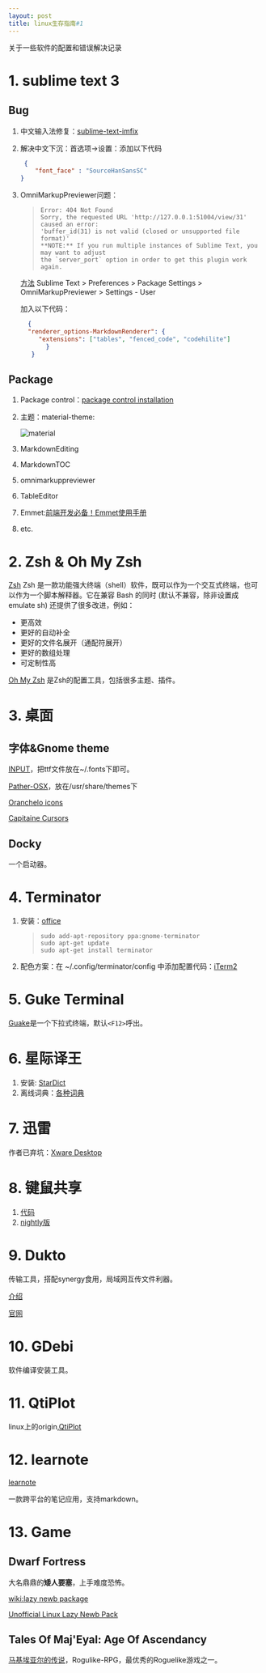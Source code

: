 ```yaml
---
layout: post
title: linux生存指南#1
---
```


<p class="message">
    关于一些软件的配置和错误解决记录
</p>

# 1. sublime text 3

## Bug

1.  中文输入法修复：[sublime-text-imfix](https://github.com/lyfeyaj/sublime-text-imfix)
2.  解决中文下沉：首选项->设置：添加以下代码

    ~~~ json
     {
        "font_face" : "SourceHanSansSC"
    }
    ~~~

4.  OmniMarkupPreviewer问题：

    >     Error: 404 Not Found
    >     Sorry, the requested URL 'http://127.0.0.1:51004/view/31' caused an error:
    >     'buffer_id(31) is not valid (closed or unsupported file format)'
    >     **NOTE:** If you run multiple instances of Sublime Text, you may want to adjust
    >     the `server_port` option in order to get this plugin work again.

     [方法](http://stackoverflow.com/questions/35798823/omnimarkuppreviewer-404)
     Sublime Text > Preferences > Package Settings > OmniMarkupPreviewer > Settings - User

    加入以下代码：

    ~~~ json
      {
      "renderer_options-MarkdownRenderer": {
         "extensions": ["tables", "fenced_code", "codehilite"]
           }
       }
    ~~~

## Package
1. Package control：[package control installation](https://packagecontrol.io/installation)
2. 主题：material-theme:

    ![material](http://ww2.sinaimg.cn/mw690/66c92bc3gw1f8ngt4qtzaj218g0o9n6j.jpg)

3. MarkdownEditing
4. MarkdownTOC
5. omnimarkuppreviewer
6. TableEditor
7. Emmet:[前端开发必备！Emmet使用手册](http://www.w3cplus.com/tools/emmet-cheat-sheet.html)
8. etc.

# 2. Zsh & Oh My Zsh
[Zsh](http://www.zsh.org/) Zsh 是一款功能强大终端（shell）软件，既可以作为一个交互式终端，也可以作为一个脚本解释器。它在兼容 Bash 的同时 (默认不兼容，除非设置成 emulate sh) 还提供了很多改进，例如：
* 更高效
* 更好的自动补全
* 更好的文件名展开（通配符展开）
* 更好的数组处理
* 可定制性高

[Oh My Zsh](http://ohmyz.sh/) 是Zsh的配置工具，包括很多主题、插件。

# 3. 桌面

## 字体&Gnome theme

[INPUT](http://input.fontbureau.com/)，把ttf文件放在~/.fonts下即可。

[Pather-OSX](https://www.gnome-look.org/p/1150507/)，放在/usr/share/themes下

[Oranchelo icons](https://www.gnome-look.org/p/1151321/)

[Capitaine Cursors](https://www.gnome-look.org/p/1148692/)

## Docky

一个启动器。

# 4. Terminator
1. 安装：[office](http://gnometerminator.blogspot.jp/p/introduction.html)

    >     sudo add-apt-repository ppa:gnome-terminator
    >     sudo apt-get update
    >     sudo apt-get install terminator

2. 配色方案：在 ~/.config/terminator/config 中添加配置代码：[iTerm2](https://github.com/mbadolato/iTerm2-Color-Schemes)

# 5. Guke Terminal
[Guake](http://guake-project.org/)是一个下拉式终端，默认`<F12>`呼出。

# 6. 星际译王
1. 安装: [StarDict](http://stardict-4.sourceforge.net/index_cn.php)
2. 离线词典：[各种词典](http://abloz.com/huzheng/stardict-dic/zh_CN/)

# 7. 迅雷
作者已弃坑：[Xware Desktop](https://github.com/Xinkai/XwareDesktop)

# 8. 键鼠共享
1. [代码](https://github.com/symless/synergy)
2. [nightly版](https://symless.com/nightly)

# 9. Dukto
传输工具，搭配synergy食用，局域网互传文件利器。

[介绍](http://www.iplaysoft.com/dukto.html)

[官网](http://www.msec.it/blog/?page_id=556)

# 10. GDebi
软件编译安装工具。

# 11. QtiPlot
linux上的origin,[QtiPlot](http://www.qtiplot.com/)

# 12. learnote
[learnote](https://leanote.com/)

一款跨平台的笔记应用，支持markdown。

# 13. Game

## Dwarf Fortress
大名鼎鼎的**矮人要塞**，上手难度恐怖。

[wiki:lazy newb package](http://dwarffortresswiki.org/Utility:Lazy_Newb_Pack)

[Unofficial Linux Lazy Newb Pack](http://www.bay12forums.com/smf/index.php?PHPSESSID=86ecf689a693ec3100c23e04c2f89d4f&topic=156011.msg6784657#msg6784657)

## Tales Of Maj'Eyal: Age Of Ascendancy
[马基埃亚尔的传说](https://te4.org/)，Rogulike-RPG，最优秀的Roguelike游戏之一。

